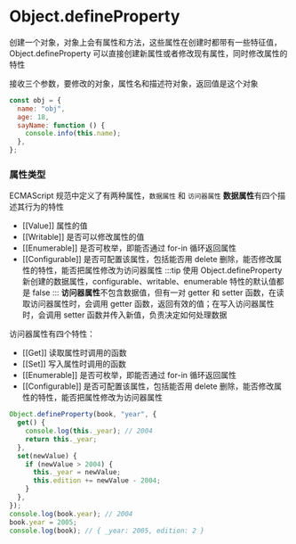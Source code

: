# Object.defineProperty

创建一个对象，对象上会有属性和方法，这些属性在创建时都带有一些特征值，Object.defineProperty 可以直接创建新属性或者修改现有属性，同时修改属性的特性

接收三个参数，要修改的对象，属性名和描述符对象，返回值是这个对象

```js
const obj = {
  name: "obj",
  age: 18,
  sayName: function () {
    console.info(this.name);
  },
};
```

### 属性类型

ECMAScript 规范中定义了有两种属性，`数据属性` 和 `访问器属性`
**数据属性**有四个描述其行为的特性

- [[Value]] 属性的值
- [[Writable]] 是否可以修改属性的值
- [[Enumerable]] 是否可枚举，即能否通过 for-in 循环返回属性
- [[Configurable]] 是否可配置该属性，包括能否用 delete 删除，能否修改属性的特性，能否把属性修改为访问器属性
  :::tip
  使用 Object.defineProperty 新创建的数据属性，configurable、writable、enumerable 特性的默认值都是 false
  :::
  **访问器属性**不包含数据值，但有一对 getter 和 setter 函数，在读取访问器属性时，会调用 getter 函数，返回有效的值；在写入访问器属性时，会调用 setter 函数并传入新值，负责决定如何处理数据

访问器属性有四个特性：

- [[Get]] 读取属性时调用的函数
- [[Set]] 写入属性时调用的函数
- [[Enumerable]] 是否可枚举，即能否通过 for-in 循环返回属性
- [[Configurable]] 是否可配置该属性，包括能否用 delete 删除，能否修改属性的特性，能否把属性修改为访问器属性

```js
Object.defineProperty(book, "year", {
  get() {
    console.log(this._year); // 2004
    return this._year;
  },
  set(newValue) {
    if (newValue > 2004) {
      this._year = newValue;
      this.edition += newValue - 2004;
    }
  },
});
console.log(book.year); // 2004
book.year = 2005;
console.log(book); // { _year: 2005, edition: 2 }
```
